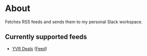 # About

Fetches RSS feeds and sends them to my personal Slack workspace.

## Currently supported feeds

- [YVR Deals](https://www.yvrdeals.com/) ([Feed](https://yvrdeals.com/atom/1))